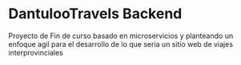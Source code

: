 <h1>DantulooTravels Backend</h1>

<p>Proyecto de Fin de curso basado en microservicios y planteando un enfoque agil para el desarrollo de lo que seria un sitio web de viajes interprovinciales</p>
